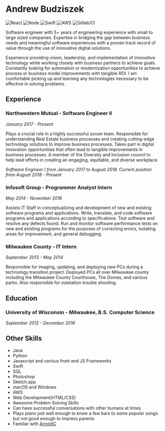 # Andrew Budziszek
![React](https://www.vectorlogo.zone/logos/reactjs/reactjs-ar21.svg)
![Node](https://www.vectorlogo.zone/logos/nodejs/nodejs-ar21.svg)
![Swift](https://www.vectorlogo.zone/logos/swift/swift-ar21.svg)
![AWS](https://www.vectorlogo.zone/logos/amazon_aws/amazon_aws-ar21.svg)
![Gitlab/CI](https://www.vectorlogo.zone/logos/gitlab/gitlab-ar21.svg)

Software engineer with 5+ years of engineering experience with small to large sized companies. Expertise in bridging the gap between business needs and meaningful software experiences with a proven track record of value through the use of innovative digital solutions.

Experience providing vision, leadership, and implementation of innovative technology while working closely with business partners to achieve goals. Constantly looking for automation or modernization opportunities to achieve process or business model improvements with tangible ROI. I am comfortable picking up and learning any technologies necessary to be effective in solving problems.

## Experience
### Northwestern Mutual - Software Engineer II
_January 2017 - Present_

Plays a crucial role in a highly successful scrum team. Responsible for understanding Real Estate business processes and creating cutting-edge technology solutions to improve business processes. Takes part in digital innovation opportunities that often lead to tangible improvements in business processes. A member of the Diversity and Inclusion council to help lead efforts in creating an engaging, equitable, and diverse workplace.

_Software Engineer I from January 2017 to August 2018. Current position from August 2018 - Present_

### Infosoft Group - Programmer Analyst Intern
_May 2014 - November 2016_

Assists IT Staff in conceptualizing and development of new and existing software programs and applications. Write, translate, and code software programs and applications according to specifications. Test software and resolve any defects found. Run and monitor software performance tests on new and existing programs for the purposes of correcting errors, isolating areas for improvement, and general debugging.

### Milwaukee County - IT Intern
_September 2013 - May 2014_

Responsible for imaging, updating, and deploying new PCs during a technology transition project. Deployed PCs all over Milwaukee county including the Milwaukee County Courthouse, The Domes, and various parks. Also responsible for outstation trouble shooting. 

## Education
### University of Wisconsin - Milwaukee, B.S. Computer Science
_September 2012 - December 2016_

## Other Skills
* Java
* Python
* Javascript and various front end JS Frameworks
* Swift
* SQL
* Photoshop
* Sketch.app
* macOS and Windows
* AWS
* Web Development(HTML/CSS)
* Awesome Problem Solving Skills
* Can have successful conversations with other humans at times
* Plays piano just well enough to know a few bars to some popular songs but not good enough to impress parents
* Familiar with [ArnoldC](https://github.com/lhartikk/ArnoldC)
